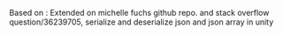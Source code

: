 Based on : Extended on michelle fuchs github repo.
and stack overflow question/36239705, serialize and deserialize json and json array in unity
